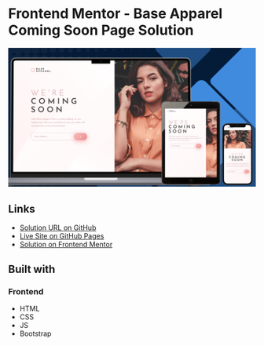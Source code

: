 # Frontend Mentor - Base Apparel Coming Soon Page Solution

![Design preview for the Base Apparel coming soon page challenge](./design/preview.png)

## Links

- [Solution URL on GitHub](https://github.com/TetianaAleks/fm-solutions-hub/tree/main/29-base-apparel-coming-soon)
- [Live Site on GitHub Pages](https://tetianaaleks.github.io/fm-solutions-hub/29-base-apparel-coming-soon/)
- [Solution on Frontend Mentor](https://www.frontendmentor.io/solutions/base-apparel-coming-soon-page-using-bootstrap-L9p-08Xqjn) 

## Built with

### Frontend

- HTML
- CSS
- JS
- Bootstrap